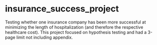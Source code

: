 # insurance_success_project
Testing whether one insurance company has been more successful at minimizing the length of hospitalization (and therefore the respective healthcare cost). This project focused on hypothesis testing and had a 3-page limit not including appendix.
